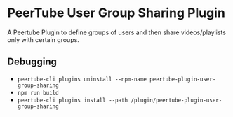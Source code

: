 # PeerTube User Group Sharing Plugin

A Peertube Plugin to define groups of users and then share videos/playlists only with certain groups.

## Debugging
- `peertube-cli plugins uninstall --npm-name peertube-plugin-user-group-sharing`
- `npm run build`
- `peertube-cli plugins install --path /plugin/peertube-plugin-user-group-sharing`